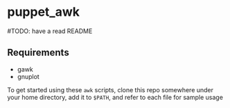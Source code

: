 # puppet_awk

#TODO: have a read README

## Requirements
* gawk
* gnuplot

To get started using these `awk` scripts, clone this repo somewhere under your home directory, add it to `$PATH`, and refer to each file for sample usage
